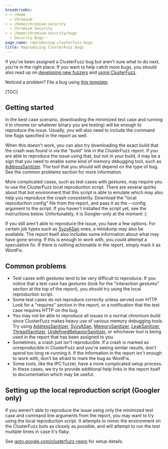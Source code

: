 ```yaml
---
breadcrumbs:
- - /Home
  - Chromium
- - /Home/chromium-security
  - Chromium Security
- - /Home/chromium-security/bugs
  - Security Bugs--
page_name: reproducing-clusterfuzz-bugs
title: Reproducing ClusterFuzz bugs
---
```


If you've been assigned a ClusterFuzz bug but aren't sure what to do next,
you're in the right place. If you want to help catch more bugs, you should also
read up on [developing new
fuzzers](/Home/chromium-security/bugs/developing-fuzzers-for-clusterfuzz) and
[using ClusterFuzz](/Home/chromium-security/bugs/using-clusterfuzz).

Noticed a problem? File a bug using [this
template](https://bugs.chromium.org/p/chromium/issues/entry?components=Tools%3EStability%3EClusterFuzz).

[TOC]

## Getting started

In the best case scenario, downloading the minimized test case and running it in
chrome (or whatever binary you are testing) will be enough to reproduce the
issue. Usually, you will also need to include the command line flags specified
in the report as well.

When this doesn't work, you can also try downloading the exact build that the
crash was found in via the "build" link in the ClusterFuzz report. If you are
able to reproduce the issue using that, but not in your build, it may be a sign
that you need to enable some kind of memory debugging tool, such as
[AddressSanitizer](/developers/testing/addresssanitizer). The tool that you
should will depend on the type of bug. See the common problems section for more
information.

More complicated cases, such as test cases with gestures, may require you to use
the ClusterFuzz local reproduction script. There are several quirks about that
bot environment that this script is able to emulate which may also help you
reproduce the crash consistently. Download the "local reproduction config" file
from the report, and pass it as the --config argument to the script. If you
haven't installed the script yet, see the instructions below. Unfortunately, it
is Googler-only at the moment :(

If you still aren't able to reproduce the issue, you have a few options. For
certain job types such as
[SyzyASan](https://code.google.com/p/syzygy/wiki/SyzyASanBug) ones, a minidump
may also be available. The report itself also includes some information about
what may have gone wrong. If this is enough to work with, you could attempt a
speculative fix. If there is nothing actionable in the report, simply mark it as
WontFix.

## Common problems

*   Test cases with gestures tend to be very difficult to reproduce. If
            you notice that a test case has gestures (look for the "interaction
            gestures" section at the top of the report), you should try using
            the local reproduction script.
*   Some test cases do not reproduce correctly unless served over HTTP.
            Look for a "requires" section in the report, or a notification that
            the test case requires HTTP on the bug.
*   You may not be able to reproduce all issues in a normal chromium
            build since ClusterFuzz makes heavy use of various memory debugging
            tools. Try using
            [AddressSanitizer](/developers/testing/addresssanitizer),
            [SyzyASan](https://code.google.com/p/syzygy/wiki/SyzyASanBug),
            [MemorySanitizer](/developers/testing/memorysanitizer),
            [LeakSanitizer](/developers/testing/leaksanitizer),
            [ThreadSanitizer](/developers/testing/threadsanitizer-tsan-v2),
            [UndefinedBehaviorSanitizer](/developers/testing/undefinedbehaviorsanitizer),
            or whichever tool is being used in the report that has been assigned
            to you.
*   Sometimes, a crash just isn't reproducible. If a crash is marked as
            unreproducible in ClusterFuzz and you're seeing similar results,
            don't spend too long re-running it. If the information in the report
            isn't enough to work with, don't be afraid to mark the bug as
            WontFix.
*   Some tools, like the IPC fuzzer, have a more complicated setup
            process. In these cases, we try to provide additional help links in
            the report itself to documentation which may be useful.

## Setting up the local reproduction script (Googler only)

If you weren't able to reproduce the issue using only the minimized test case
and command line arguments from the report, you may want to try using the local
reproduction script. It attempts to mimic the environment on the ClusterFuzz
bots as closely as possible, and will attempt to run the test multiple times in
case it's flaky.

See
[goto.google.com/clusterfuzz-repro](http://goto.google.com/clusterfuzz-repro)
for setup details.